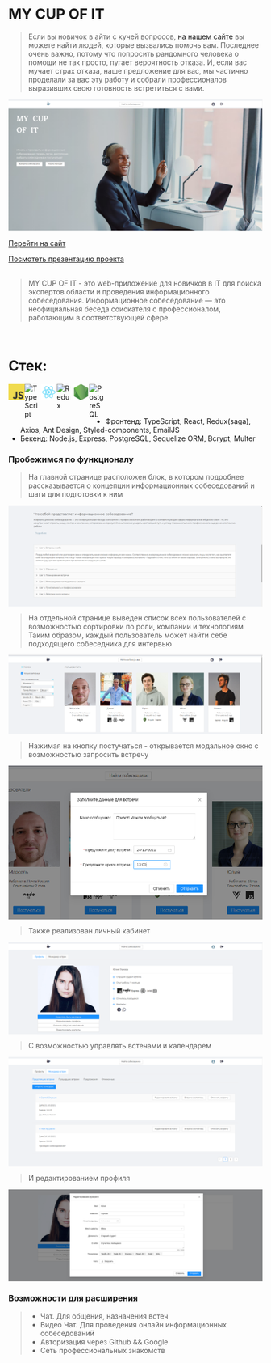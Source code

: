 # MY CUP OF IT

> Если вы новичок в айти с кучей вопросов, [на нашем сайте](https://mycupofit.herokuapp.com) вы можете найти 
> людей, которые вызвались помочь вам. Последнее очень важно, потому что попросить рандомного человека о помощи 
> не так просто, пугает вероятность отказа. И, если вас мучает страх отказа, наше предложение для вас, 
> мы частично проделали за вас эту работу и собрали профессионалов выразивших свою готовность встретиться с вами.

[<img align="center" alt="mycupofit.herokuapp.com" src="/images/1.png" />](https://mycupofit.herokuapp.com)
<br/>
<br/>
[Перейти на сайт](https://mycupofit.herokuapp.com)

[Посмотеть презентацию проекта](https://drive.google.com/file/d/1ZSUmlATFu3Qe0gyXLtAjjZMySQJJRxja/view?usp=sharing)
<br/>
<br/>

> MY CUP OF IT - это web-приложение для новичков в IT для поиска экспертов области и проведения информационного собеседования.
> Информационное собеседование — это неофициальная беседа соискателя с профессионалом, работающим в соответствующей сфере.
<br/>

# Стек:

[<img align="left" alt="JavaScript" width="32px" src="https://raw.githubusercontent.com/github/explore/80688e429a7d4ef2fca1e82350fe8e3517d3494d/topics/javascript/javascript.png" />][git]
[<img align="left" alt="TypeScript" width="32px" src="https://img.icons8.com/color/48/000000/typescript.png"/>][git]
[<img align="left" alt="React" width="32px" src="https://raw.githubusercontent.com/github/explore/80688e429a7d4ef2fca1e82350fe8e3517d3494d/topics/react/react.png" />][git]
[<img align="left" alt="Redux"  width="32px" src="https://img.icons8.com/color/48/000000/redux.png"/>][git]
[<img align="left" alt="Node.js" width="32px" src="https://raw.githubusercontent.com/github/explore/80688e429a7d4ef2fca1e82350fe8e3517d3494d/topics/nodejs/nodejs.png" />][git]
[<img align="left" alt="PostgreSQL" width="32px" src="https://img.icons8.com/color/50/000000/postgreesql.png"/>][git]

<br/>
<br/>
<br/>

- Фронтенд: TypeScript, React, Redux(saga), Axios, Ant Design, Styled-components, EmailJS
- Бекенд: Node.js, Express, PostgreSQL, Sequelize ORM, Bcrypt, Multer

### Пробежимся по функционалу

> На главной странице расположен блок, в котором подробнее рассказывается о концепции информационных 
> собеседований и шаги для подготовки к ним
<img align="center" alt="mycupofit.herokuapp.com" src="/images/2.png" />

> На отдельной странице выведен список всех пользователей с возможностью сортировки по роли, компании и технологиям
> Таким образом, каждый пользователь может найти себе подходящего собеседника для интервью
<img align="center" alt="mycupofit.herokuapp.com" src="/images/3.png" />

> Нажимая на кнопку постучаться - открывается модальное окно с возможностью запросить встречу
<img align="center" alt="mycupofit.herokuapp.com" src="/images/3-5.png" />

> Также реализован личный кабинет
<img align="center" alt="mycupofit.herokuapp.com" src="/images/6.png" />

> С возможностью управлять встечами и календарем
<img align="center" alt="mycupofit.herokuapp.com" src="/images/4.png" />

> И редактированием профиля
<img align="center" alt="mycupofit.herokuapp.com" src="/images/7.png" />

### Возможности для расширения
 > - Чат. Для общения, назначения встеч
 > - Видео Чат. Для проведения онлайн информационных собеседований
 > - Авторизация через Github && Google
 > - Cеть профессиональных знакомств

[git]: https://github.com/juljuliks/my-cup-of-it
